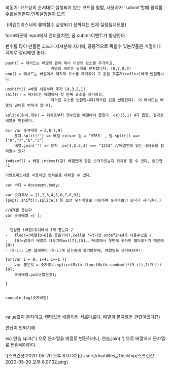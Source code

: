 비동기: 코드상의 순서대로 실행되지 않는 코드를 말함, 사용자가 'submit'할때 콜백함수를실행한다.언제실행될지 모름

​		(이벤트리스너의 콜백함수 실행되기 전까지는 언제 실행될지모름)



form때문에 input에서 엔터를치면, 폼.submit이벤트가 발생한다.







변수를 많이 만들면 코드가 지져분해 지기에, 공통적으로 묶을수 있는것들은 배열이나 객체로 정리해면 좋다.

```
push() = 메서드는 배열의 끝에 하나 이상의 요소를 추가하고, 
					배열의 새로운 길이를 반환합니다. [6,7,8,9]
pop() = 메서드는 배열에서 마지막 요소를 제거하여 그 값을 호출자(caller)에게 반환합니다.

unshift() =배열 처음부터 추가 [4,3,2,1]
shift() = 메서드는 배열에서 첫 번째 요소를 제거하고, 
					제거된 요소를 반환합니다(제거된 값을 반환한다). 이 메서드는 배열의 길이를 변하게 합니다.

splice(위치,개수) = 위치로부터 갯수만큼 배열에서 뽑힌다. ex)(3,1) 4가 뽑힘, 결과로 배열을 반환한다.
	
ex) var 숫자배열 =[2,8,7,9]	
	문자.split('') => 배열 ex)var 답 = '9763' , 답.split() ==>["9","7","6","3"]
	배열.join('') => 문자 ,ex[1,2,3,4] ==> "1234" //배열안에 있는 내용들을 합쳐줄수 있다

indexof() = 배열.indexof(값) 배열안에 같은 숫자가있는지 위치를 알 수 있다, 없으면 -1
 
이벤트리스너를 사용하면 반복문을 대체할 수 있다.

var 바디 = document.body;

var 숫자후보 = [1,2,3,4,5,6,7,8,9]; 
(pop(),shift(),splice() 를 쓰면 숫자배열로 이동하여 숫자후보의 숫자가 사라진다.)

//4개를 뽑는다
var 숫자배열 =[ ];


- 랜덤한 (배열)위치에서 1개 뽑는다./ 
-	floor=(배열[0~8]을 뽑을거라),ceil로 하게되면 undefined가 나올수있음 /
-	[0]=결과가 배열로 나오기에ex)[7],[5]..(배열에서 첫번째 숫자만 뽑아쓸거기 때문에 [0])
- (9-i): i번 할때마다 (9-i)개 남는중에 뽑기떄문에, 배열임을 생각해보자!!

for(var i = 0; i<4; i+=1 ){
	var 뽑은것 = 숫자후보.splice(Math.floor(Math.random()*(9-i)),1(개수))[0];
	숫자배열.push(뽑은것);

}


console.log(숫자배열)



```



value값이 문자이고, 랜덤값은 배열이라 서로다르다.  배열과 문자열은 관련이있다(?)

연산이 안되기에 

ex) 연습.split('') 으로 문자열을 배열로 변환하거나, 연습.join('') 으로 배열에서 문자열로 변환해야한다.



![스크린샷 2020-05-20 오후 8.07.32](/Users/doubllles_/Desktop/스크린샷 2020-05-20 오후 8.07.32.png)







